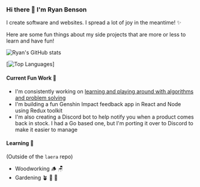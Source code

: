 ### Hi there 👋 I'm Ryan Benson

I create software and websites. I spread a lot of joy in the meantime! ✨

Here are some fun things about my side projects that are more or less to learn and have fun!

![Ryan's GitHub stats](https://github-readme-stats.vercel.app/api?username=ryanbenson&show_icons=true&theme=cobalt&include_all_commits=true&count_private=true)

[![Top Languages](https://github-readme-stats.vercel.app/api/top-langs/?username=ryanbenson&layout=compact&theme=cobalt&include_all_commits=true&count_private=true)]

#### Current Fun Work 🔭

* I'm consistently working on [learning and playing around with algorithms and problem solving](https://github.com/ryanbenson/laera)
* I'm building a fun Genshin Impact feedback app in React and Node using Redux toolkit
* I'm also creating a Discord bot to help notify you when a product comes back in stock. I had a Go based one, but I'm porting it over to Discord to make it easier to manage

#### Learning 🌱

(Outside of the `laera` repo)

* Woodworking 🪵 🪑 
* Gardening 🪴 🍅 🌱

<!--
**ryanbenson/ryanbenson** is a ✨ _special_ ✨ repository because its `README.md` (this file) appears on your GitHub profile.

Here are some ideas to get you started:

- 🔭 I’m currently working on ...
- 🌱 I’m currently learning ...
- 👯 I’m looking to collaborate on ...
- 🤔 I’m looking for help with ...
- 💬 Ask me about ...
- 📫 How to reach me: ...
- 😄 Pronouns: ...
- ⚡ Fun fact: ...
-->
